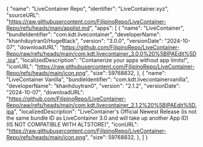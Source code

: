 {
  "name": "LiveContainer Repo",
  "identifier": "LiveContainer.xyz",
  "sourceURL": "https://raw.githubusercontent.com/FilipinoRepo/LiveContainer-Repo/refs/heads/main/applist.md",
  "apps": [
    {
    "name": "LiveContainer",
    "bundleIdentifier": "com.kdt.livecontainer",
    "developerName": "khanhduytran0/HugeBlack",
    "version": "3.0.0",
    "versionDate": "2024-10-07",
    "downloadURL": "https://github.com/FilipinoRepo/LiveContainer-Repo/raw/refs/heads/main/com.kdt.livecontainer_3.0.0%20%5BIPAEdit%5D.ipa",
    "localizedDescription": "Contanerize your apps without app limits!",
    "iconURL": "https://raw.githubusercontent.com/FilipinoRepo/LiveContainer-Repo/refs/heads/main/icon.png",
    "size": 59768832,
    }, 
   {
    "name": "LiveContainer Vanilla",
    "bundleIdentifier": "com.kdt.livecontainervanilla",
    "developerName": "khanhduytran0",
    "version": "2.1.2",
    "versionDate": "2024-10-07",
    "downloadURL": "https://github.com/FilipinoRepo/LiveContainer-Repo/raw/refs/heads/main/com.kdt.livecontainer_2.1.2%20%5BIPAEdit%5D.ipa",
    "localizedDescription": "LiveContainer's Official Newest Release (is not the same bundle ID as LiveContainer 3.0 and will take up another App ID) (IS NOT COMPATIBLE WITH ALTSTORE)",
    "iconURL": "https://raw.githubusercontent.com/FilipinoRepo/LiveContainer-Repo/refs/heads/main/icon.png",
    "size": 59768832,
    },
  ]
}
